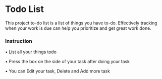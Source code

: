 # Todo List
This project to-do list is a list of things you have to-do. Effectively tracking when your work is due can help you prioritize and get great work done.

### Instruction
•	List all your things todo

•	Press the box on the side of your task after doing your task

•	You can Edit your task, Delete and Add more task
